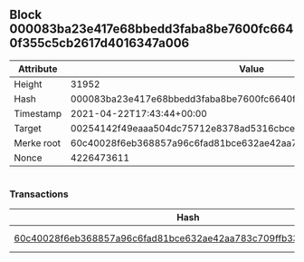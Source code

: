 ## Block 000083ba23e417e68bbedd3faba8be7600fc6640f355c5cb2617d4016347a006

Attribute | Value
--- | ---
Height | 31952
Hash | 000083ba23e417e68bbedd3faba8be7600fc6640f355c5cb2617d4016347a006
Timestamp | 2021-04-22T17:43:44+00:00
Target | 00254142f49eaaa504dc75712e8378ad5316cbcead634704b3734b6271167cc4
Merke root | 60c40028f6eb368857a96c6fad81bce632ae42aa783c709ffb33e2efcee0d8c1
Nonce | 4226473611

```

```

### Transactions

Hash | Amount
--- | ---
[60c40028f6eb368857a96c6fad81bce632ae42aa783c709ffb33e2efcee0d8c1](60c40028f6eb368857a96c6fad81bce632ae42aa783c709ffb33e2efcee0d8c1.md) | 10.00000000 SKEPTI 
